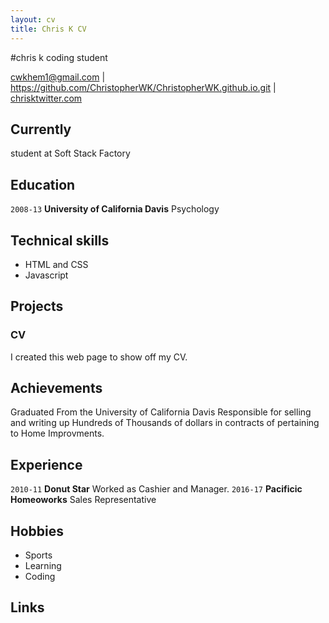 ```yaml
---
layout: cv
title: Chris K CV
---
```



#chris k
coding student

<div id="webaddress">
<a href="mailto:">cwkhem1@gmail.com</a>
|
<i class="fa fa-github"></i> <a href="http://github.com/">https://github.com/ChristopherWK/ChristopherWK.github.io.git</a>
|
<i class="fa fa-twitter"></i> <a href="http://twitter.com/">chrisktwitter.com</a>
</div>


## Currently

student at Soft Stack Factory

## Education

`2008-13`
__University of California Davis__ Psychology

## Technical skills

* HTML and CSS
* Javascript

## Projects

### CV

I created this web page to show off my CV.  

## Achievements
Graduated From the University of California Davis
Responsible for selling and writing up Hundreds of Thousands of dollars in contracts  of pertaining to Home Improvments.



## Experience

`2010-11`
__Donut Star__ 
 Worked as Cashier and Manager. 
 `2016-17`
__Pacificic Homeoworks__ 
 Sales Representative

## Hobbies

* Sports
* Learning
* Coding

## Links



